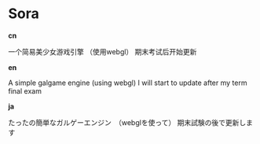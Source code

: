 Sora
====

**cn**

一个简易美少女游戏引擎 （使用webgl）
期末考试后开始更新

**en**

A simple galgame engine (using webgl)
I will start to update after my term final exam

**ja**

たったの簡単なガルゲーエンジン　（webglを使って）
期末試験の後で更新します

